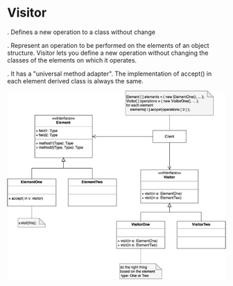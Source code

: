 # Visitor

. Defines a new operation to a class without change

. Represent an operation to be performed on the elements of an object structure. Visitor lets you define a new operation without changing the classes of the elements on which it operates. 

. It has a "universal method adapter". The implementation of accept() in each element derived class is always the same. 

![Visitor UML Diagram](BehavioralPatterns-Visitor.drawio.png)
